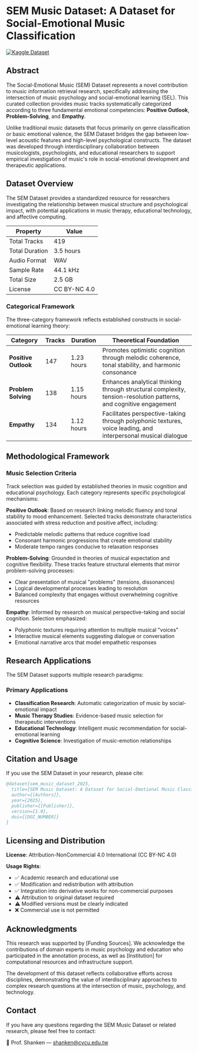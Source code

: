 # SEM Music Dataset: A Dataset for Social-Emotional Music Classification
[![Kaggle Dataset](https://img.shields.io/badge/Kaggle-View%20Dataset-blue?logo=kaggle)](https://www.kaggle.com/datasets/xeowayeh/social-emotional-music)
## Abstract

The Social-Emotional Music (SEM) Dataset represents a novel contribution to music information retrieval research, specifically addressing the intersection of music psychology and social-emotional learning (SEL). This curated collection provides music tracks systematically categorized according to three fundamental emotional competencies: **Positive Outlook**, **Problem-Solving**, and **Empathy**. 

Unlike traditional music datasets that focus primarily on genre classification or basic emotional valence, the SEM Dataset bridges the gap between low-level acoustic features and high-level psychological constructs. The dataset was developed through interdisciplinary collaboration between musicologists, psychologists, and educational researchers to support empirical investigation of music's role in social-emotional development and therapeutic applications.

## Dataset Overview

The SEM Dataset provides a standardized resource for researchers investigating the relationship between musical structure and psychological impact, with potential applications in music therapy, educational technology, and affective computing.

| Property | Value        |
|----------|--------------|
| Total Tracks | 419          |
| Total Duration | 3.5 hours    |
| Audio Format | WAV          |
| Sample Rate | 44.1 kHz     |
| Total Size | 2.5 GB       |
| License | CC BY-NC 4.0 |

### Categorical Framework

The three-category framework reflects established constructs in social-emotional learning theory:

| Category | Tracks | Duration   | Theoretical Foundation |
|----------|--------|------------|----------------------|
| **Positive Outlook** | 147    | 1.23 hours | Promotes optimistic cognition through melodic coherence, tonal stability, and harmonic consonance |
| **Problem Solving** | 138    | 1.15 hours | Enhances analytical thinking through structural complexity, tension-resolution patterns, and cognitive engagement |
| **Empathy** | 134    | 1.12 hours | Facilitates perspective-taking through polyphonic textures, voice leading, and interpersonal musical dialogue |

## Methodological Framework

### Music Selection Criteria

Track selection was guided by established theories in music cognition and educational psychology. Each category represents specific psychological mechanisms:

**Positive Outlook**: Based on research linking melodic fluency and tonal stability to mood enhancement. Selected tracks demonstrate characteristics associated with stress reduction and positive affect, including:
- Predictable melodic patterns that reduce cognitive load
- Consonant harmonic progressions that create emotional stability
- Moderate tempo ranges conducive to relaxation responses

**Problem-Solving**: Grounded in theories of musical expectation and cognitive flexibility. These tracks feature structural elements that mirror problem-solving processes:
- Clear presentation of musical "problems" (tensions, dissonances)
- Logical developmental processes leading to resolution
- Balanced complexity that engages without overwhelming cognitive resources

**Empathy**: Informed by research on musical perspective-taking and social cognition. Selection emphasized:
- Polyphonic textures requiring attention to multiple musical "voices"
- Interactive musical elements suggesting dialogue or conversation
- Emotional narrative arcs that model empathetic responses

## Research Applications

The SEM Dataset supports multiple research paradigms:

### Primary Applications
- **Classification Research**: Automatic categorization of music by social-emotional impact
- **Music Therapy Studies**: Evidence-based music selection for therapeutic interventions
- **Educational Technology**: Intelligent music recommendation for social-emotional learning
- **Cognitive Science**: Investigation of music-emotion relationships

## Citation and Usage

If you use the SEM Dataset in your research, please cite:

```bibtex
@dataset{sem_music_dataset_2025,
  title={SEM Music Dataset: A Dataset for Social-Emotional Music Classification},
  author={[Authors]},
  year={2025},
  publisher={[Publisher]},
  version={1.0},
  doi={[DOI_NUMBER]}
}
```

## Licensing and Distribution

**License**: Attribution-NonCommercial 4.0 International (CC BY-NC 4.0)

**Usage Rights**:
- ✅ Academic research and educational use
- ✅ Modification and redistribution with attribution  
- ✅ Integration into derivative works for non-commercial purposes
- ⚠️ Attribution to original dataset required
- ⚠️ Modified versions must be clearly indicated
- ❌ Commercial use is not permitted


## Acknowledgments

This research was supported by [Funding Sources]. We acknowledge the contributions of domain experts in music psychology and education who participated in the annotation process, as well as [Institution] for computational resources and infrastructure support.

The development of this dataset reflects collaborative efforts across disciplines, demonstrating the value of interdisciplinary approaches to complex research questions at the intersection of music, psychology, and technology.

## Contact
If you have any questions regarding the SEM Music Dataset or related research, please feel free to contact:  

📧 Prof. Shanken — shanken@cycu.edu.tw
